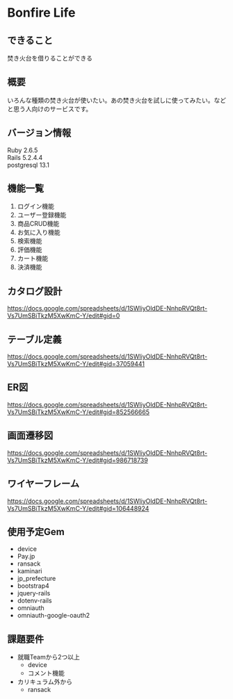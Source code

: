 # Bonfire Life
## できること
焚き火台を借りることができる
## 概要
いろんな種類の焚き火台が使いたい。あの焚き火台を試しに使ってみたい。などと思う人向けのサービスです。
## バージョン情報
Ruby 2.6.5  
Rails 5.2.4.4  
postgresql 13.1 
## 機能一覧
1. ログイン機能
1. ユーザー登録機能
1. 商品CRUD機能
1. お気に入り機能
1. 検索機能
1. 評価機能
1. カート機能
1. 決済機能
## カタログ設計
https://docs.google.com/spreadsheets/d/1SWliyOldDE-NnhpRVQt8rt-Vs7UmSBiTkzM5XwKmC-Y/edit#gid=0
## テーブル定義
https://docs.google.com/spreadsheets/d/1SWliyOldDE-NnhpRVQt8rt-Vs7UmSBiTkzM5XwKmC-Y/edit#gid=37059441
## ER図
https://docs.google.com/spreadsheets/d/1SWliyOldDE-NnhpRVQt8rt-Vs7UmSBiTkzM5XwKmC-Y/edit#gid=852566665
## 画面遷移図
https://docs.google.com/spreadsheets/d/1SWliyOldDE-NnhpRVQt8rt-Vs7UmSBiTkzM5XwKmC-Y/edit#gid=986718739
## ワイヤーフレーム
https://docs.google.com/spreadsheets/d/1SWliyOldDE-NnhpRVQt8rt-Vs7UmSBiTkzM5XwKmC-Y/edit#gid=106448924
## 使用予定Gem
- device
- Pay.jp
- ransack
- kaminari
- jp_prefecture
- bootstrap4
- jquery-rails
- dotenv-rails
- omniauth
- omniauth-google-oauth2
## 課題要件
- 就職Teamから2つ以上
  - device
  - コメント機能
- カリキュラム外から
  - ransack




